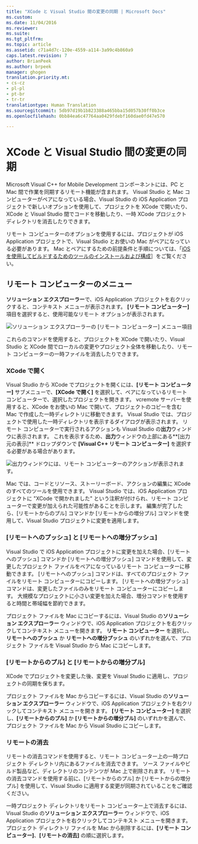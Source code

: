 ```yaml
---
title: "XCode と Visual Studio 間の変更の同期 | Microsoft Docs"
ms.custom: 
ms.date: 11/04/2016
ms.reviewer: 
ms.suite: 
ms.tgt_pltfrm: 
ms.topic: article
ms.assetid: c71a4d7c-120e-4559-a114-3a99c4b860a9
caps.latest.revision: 7
author: BrianPeek
ms.author: brpeek
manager: ghogen
translation.priority.mt:
- cs-cz
- pl-pl
- pt-br
- tr-tr
translationtype: Human Translation
ms.sourcegitcommit: 5db97d19b1b823388a465bba15d057b30ff0b3ce
ms.openlocfilehash: 0bb84ea6c47764aa0429fdebf160dae0fd47e570

---
```

# <a name="sync-changes-between-xcode-and-visual-studio"></a>XCode と Visual Studio 間の変更の同期
Microsoft Visual C++ for Mobile Development コンポーネントには、PC と Mac 間で作業を同期するリモート機能が含まれます。 Visual Studio と Mac コンピューターがペアになっている場合、Visual Studio の iOS Application プロジェクトで新しいオプションを使用して、プロジェクトを XCode で開いたり、XCode と Visual Studio 間でコードを移動したり、一時 XCode プロジェクト ディレクトリを消去したりできます。  
  
 リモート コンピューターのオプションを使用するには、プロジェクトが iOS Application プロジェクトで、Visual Studio とお使いの Mac がペアになっている必要があります。 Mac とペアにするための前提条件と手順については、「[iOS を使用してビルドするためのツールのインストールおよび構成](../cross-platform/install-and-configure-tools-to-build-using-ios.md)］をご覧ください。  
  
## <a name="the-remote-machine-menu"></a>リモート コンピューターのメニュー  
 **ソリューション エクスプローラー**で、iOS Application プロジェクトを右クリックすると、コンテキスト メニューが表示されます。 **[リモート コンピューター]** 項目を選択すると、使用可能なリモート オプションが表示されます。  
  
 ![ソリューション エクスプローラーの [リモート コンピューター] メニュー項目](../cross-platform/media/cppmdd_u2_remotemachine_menu.jpg "CPPMDD_U2_RemoteMachine_Menu")  
  
 これらのコマンドを使用すると、プロジェクトを XCode で開いたり、Visual Studio と XCode 間でローカルの変更やプロジェクト全体を移動したり、リモート コンピューターの一時ファイルを消去したりできます。  
  
### <a name="open-in-xcode"></a>XCode で開く  
 Visual Studio から XCode でプロジェクトを開くには、**[リモート コンピューター]** サブメニューで、**[XCode で開く]** を選択して、ペアになっているリモート コンピューターで、選択したプロジェクトを開きます。 vcremote サーバーを使用すると、XCode をお使いの Mac で開いて、プロジェクトのコピーを含む Mac で作成した一時ディレクトリに移動できます。 Visual Studio では、プロジェクトで使用した一時ディレクトリを表示するダイアログが表示されます。 リモート コンピューターで実行されるアクションも Visual Studio の**出力**ウィンドウに表示されます。 これを表示するため、**出力**ウィンドウの上部にある**[出力元の表示]** ドロップダウンで **[Visual C++ リモート コンピューター]** を選択する必要がある場合があります。  
  
 ![出力ウィンドウには、リモート コンピューターのアクションが表示されます。](~/docs/cross-platform/media/cppmdd_u2_remotemachine_output.png "CPPMDD_U2_RemoteMachine_Output")  
  
 Mac では、コードとリソース、ストーリーボード、アクションの編集に XCode のすべてのツールを使用できます。 Visual Studio では、iOS Application プロジェクトに "XCode で開かれました" という注釈が付けられ、リモート コンピューターで変更が加えられた可能性があることを示します。 編集が完了したら、[リモートからのプル] コマンドか [リモートからの増分プル] コマンドを使用して、Visual Studio プロジェクトに変更を適用します。  
  
### <a name="push-to-remote-and-incremental-push-to-remote"></a>[リモートへのプッシュ] と [リモートへの増分プッシュ]  
 Visual Studio で iOS Application プロジェクトに変更を加えた場合、[リモートへのプッシュ] コマンドか [リモートへの増分プッシュ] コマンドを使用して、変更したプロジェクト ファイルをペアになっているリモート コンピューターに移動できます。 [リモートへのプッシュ] コマンドは、すべてのプロジェクト ファイルをリモート コンピューターにコピーします。 [リモートへの増分プッシュ] コマンドは、変更したファイルのみをリモート コンピューターにコピーします。 大規模なプロジェクトに小さい変更を加えた場合、増分コマンドを使用すると時間と帯域幅を節約できます。  
  
 プロジェクト ファイルを Mac にコピーするには、Visual Studio の**ソリューション エクスプローラー** ウィンドウで、iOS Application プロジェクトを右クリックしてコンテキスト メニューを開きます。 **リモート コンピューター** を選択し、**リモートへのプッシュ** か **リモートへの増分プッシュ** のいずれかを選んで、プロジェクト ファイルを Visual Studio から Mac にコピーします。  
  
### <a name="pull-from-remote-and-incremental-pull-from-remote"></a>[リモートからのプル] と [リモートからの増分プル]  
 XCode でプロジェクトを変更した後、変更を Visual Studio に適用し、プロジェクトの同期を保ちます。  
  
 プロジェクト ファイルを Mac からコピーするには、Visual Studio の**ソリューション エクスプローラー** ウィンドウで、iOS Application プロジェクトを右クリックしてコンテキスト メニューを開きます。 **[リモート コンピューター]** を選択し、**[リモートからのプル]** か **[リモートからの増分プル]** のいずれかを選んで、プロジェクト ファイルを Mac から Visual Studio にコピーします。  
  
### <a name="clean-remote"></a>リモートの消去  
 リモートの消去コマンドを使用すると、リモート コンピューター上の一時プロジェクト ディレクトリ内にあるファイルを消去できます。 ソース ファイルやビルド製品など、ディレクトリのコンテンツが Mac 上で削除されます。 リモートの消去コマンドを使用する前に、[リモートからのプル] か [リモートからの増分プル] を使用して、Visual Studio に適用する変更が同期されていることをご確認ください。  
  
 一時プロジェクト ディレクトリをリモート コンピューター上で消去するには、Visual Studio の**ソリューション エクスプローラー** ウィンドウで、iOS Application プロジェクトを右クリックしてコンテキスト メニューを開きます。 プロジェクト ディレクトリ ファイルを Mac から削除するには、**[リモート コンピューター]**、**[リモートの消去]** の順に選択します。


<!--HONumber=Feb17_HO4-->


